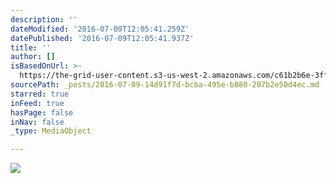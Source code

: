 ```yaml
---
description: ''
dateModified: '2016-07-09T12:05:41.259Z'
datePublished: '2016-07-09T12:05:41.937Z'
title: ''
author: []
isBasedOnUrl: >-
  https://the-grid-user-content.s3-us-west-2.amazonaws.com/c61b2b6e-3ffb-4bf5-8fb9-958839b31e93.jpg
sourcePath: _posts/2016-07-09-14d91f7d-bcba-495e-b880-207b2e50d4ec.md
starred: true
inFeed: true
hasPage: false
inNav: false
_type: MediaObject

---
```

![](https://the-grid-user-content.s3-us-west-2.amazonaws.com/c61b2b6e-3ffb-4bf5-8fb9-958839b31e93.jpg)